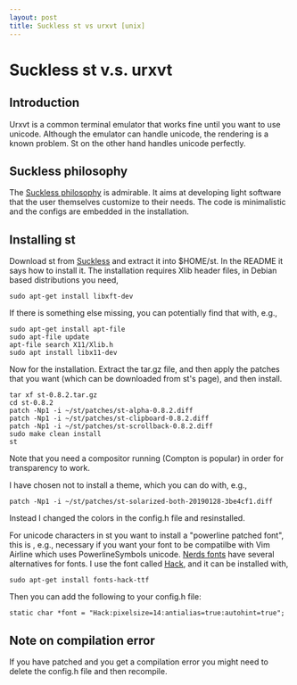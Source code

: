 ```yaml
---
layout: post
title: Suckless st vs urxvt [unix]
---
```


# Suckless st v.s. urxvt

## Introduction
Urxvt is a common terminal emulator that works fine until you want to use unicode. Although the emulator can
handle unicode, the rendering is a known problem. St on the other hand handles unicode perfectly.

## Suckless philosophy
The [Suckless philosophy](https://suckless.org/philosophy/) is admirable. It aims at developing light software that the
user themselves customize to their needs. The code is minimalistic and the configs are embedded in the
installation.

## Installing st
Download st from [Suckless](https://st.suckless.org/) and extract it into $HOME/st. In the README it says how to install it.
The installation requires Xlib header files, in Debian based distributions you need,

```
sudo apt-get install libxft-dev
```

If there is something else missing, you can potentially find that with, e.g.,

```
sudo apt-get install apt-file
sudo apt-file update
apt-file search X11/Xlib.h
sudo apt install libx11-dev
```

Now for the installation. Extract the tar.gz file, and then apply the patches that you want (which can be
downloaded from st's page), and then install.

```
tar xf st-0.8.2.tar.gz
cd st-0.8.2
patch -Np1 -i ~/st/patches/st-alpha-0.8.2.diff
patch -Np1 -i ~/st/patches/st-clipboard-0.8.2.diff
patch -Np1 -i ~/st/patches/st-scrollback-0.8.2.diff
sudo make clean install
st
```
Note that you need a compositor running (Compton is popular) in order for transparency to work.

I have chosen not to install a theme, which you can do with, e.g.,
```
patch -Np1 -i ~/st/patches/st-solarized-both-20190128-3be4cf1.diff
```

Instead I changed the colors in the config.h file and resinstalled.

For unicode characters in st you want to install a "powerline patched font", this is , e.g.,
necessary if you want your font to be compatilbe with Vim Airline which uses PowerlineSymbols
unicode. [Nerds fonts](https://github.com/ryanoasis/nerd-fonts) have several alternatives for
fonts. I use the font called
[Hack](https://github.com/ryanoasis/nerd-fonts/tree/master/patched-fonts/Hack), and it can be
installed with,

```
sudo apt-get install fonts-hack-ttf
```

Then you can add the following to your config.h file:
```
static char *font = "Hack:pixelsize=14:antialias=true:autohint=true";
```

## Note on compilation error
If you have patched and you get a compilation error you might need to delete the config.h file and
then recompile.
